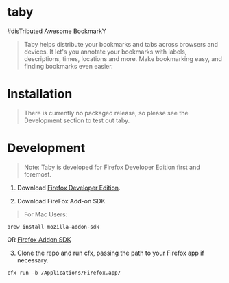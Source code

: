 taby
====

#disTributed Awesome BookmarkY

> Taby helps distribute your bookmarks and tabs across browsers and devices. It let's you annotate your bookmarks with labels, descriptions, times, locations and more. Make bookmarking easy, and finding bookmarks even easier.


Installation
============

> There is currently no packaged release, so please see the Development section to test out taby.


Development
===========
 
> Note: Taby is developed for Firefox Developer Edition first and foremost.

1. Download [Firefox Developer Edition](https://www.mozilla.org/en-US/firefox/developer/).

2. Download FireFox Add-on SDK

> For Mac Users:
```
brew install mozilla-addon-sdk
```

OR [Firefox Addon SDK](https://developer.mozilla.org/en-US/Add-ons/SDK/Tutorials/Installation)

3. Clone the repo and run cfx, passing the path to your Firefox app if necessary.

```
cfx run -b /Applications/Firefox.app/
```
